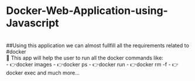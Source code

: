 # Docker-Web-Application-using-Javascript
<br>
##Using this application we can almost fullfill all the requirements related to #docker 
<br>
📌 This app will help the user to run all the docker commands like:
<br>
- 👉docker images
- 👉docker ps
- 👉docker run
- 👉docker rm -f
- 👉docker exec  and much more...
